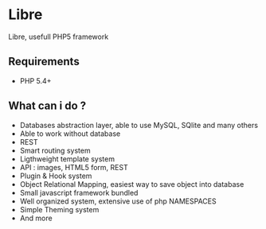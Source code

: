 # Libre
Libre, usefull PHP5 framework

## Requirements
* PHP 5.4+

## What can i do ?
* Databases abstraction layer, able to use MySQL, SQlite and many others
* Able to work without database
* REST
* Smart routing system
* Ligthweight template system
* API : images, HTML5 form, REST
* Plugin & Hook system
* Object Relational Mapping, easiest way to save object into database
* Small javascript framework bundled
* Well organized system, extensive use of php NAMESPACES
* Simple Theming system
* And more
